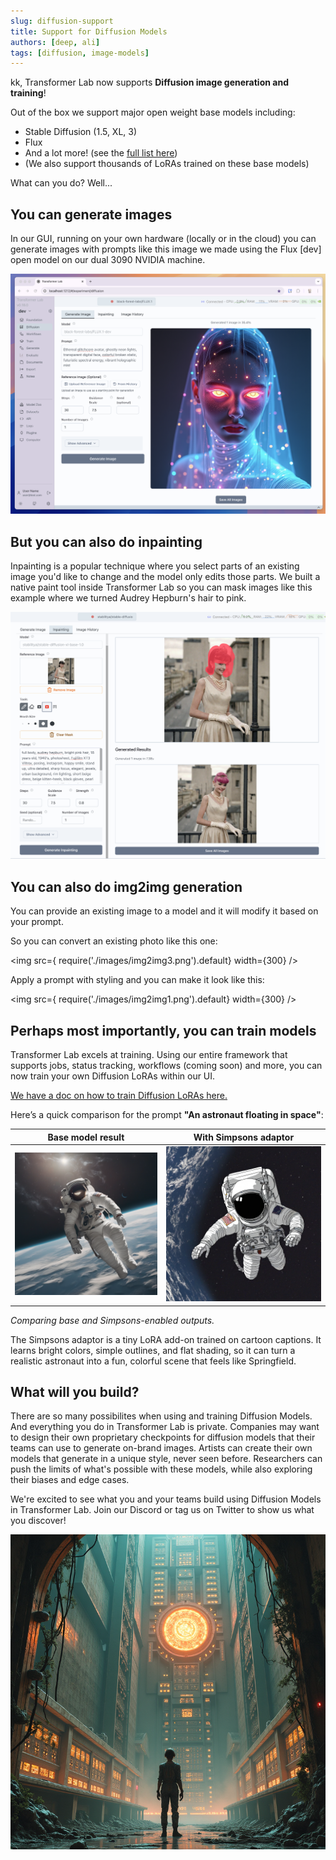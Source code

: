 ```yaml
---
slug: diffusion-support
title: Support for Diffusion Models
authors: [deep, ali]
tags: [diffusion, image-models]
---
```


kk, Transformer Lab now supports **Diffusion image generation and training**!

Out of the box we support major open weight base models including:

* Stable Diffusion (1.5, XL, 3)
* Flux
* And a lot more! (see the [full list here](/docs/local/diffusion/downloading-models))
* (We also support thousands of LoRAs trained on these base models)

What can you do? Well...

<!--truncate-->

## You can generate images

In our GUI, running on your own hardware (locally or in the cloud) you can generate images with prompts like this image we made using the Flux [dev] open model on our dual 3090 NVIDIA machine.

![Generate Images](./images/screenshot.png)

## But you can also do inpainting

Inpainting is a popular technique where you select parts of an existing image you'd like to change and the model only edits those parts. We built a native paint tool inside Transformer Lab so you can mask images like this example where we turned Audrey Hepburn's hair to pink.

![Inpaint](./images/inpainting.png)

## You can also do img2img generation

You can provide an existing image to a model and it will modify it based on your prompt.

So you can convert an existing photo like this one:

<img src={ require('./images/img2img3.png').default} width={300} />

Apply a prompt with styling and you can make it look like this:

<img src={ require('./images/img2img1.png').default} width={300} />



## Perhaps most importantly, you can train models

Transformer Lab excels at training. Using our entire framework that supports jobs, status tracking, workflows (coming soon) and more, you can now train your own Diffusion LoRAs within our UI.

[We have a doc on how to train Diffusion LoRAs here.](/docs/local/train/diffusion-trainer)

Here’s a quick comparison for the prompt **"An astronaut floating in space"**:

| Base model result | With Simpsons adaptor |
| ----------------- | --------------------- |
| ![Base astronaut result](./images/base_astronaut.png) | ![Simpsons astronaut result](./images/simpsons_astronaut.png) |

*Comparing base and Simpsons-enabled outputs.*

The Simpsons adaptor is a tiny LoRA add-on trained on cartoon captions. It learns bright colors, simple outlines, and flat shading, so it can turn a realistic astronaut into a fun, colorful scene that feels like Springfield.

## What will you build?

There are so many possibilites when using and training Diffusion Models. And everything you do in Transformer Lab is private. Companies may want to design their own proprietary checkpoints for diffusion models that their teams can use to generate on-brand images. Artists can create their own models that generate in a unique style, never seen before. Researchers can push the limits of what's possible with these models, while also exploring their biases and edge cases.

We're excited to see what you and your teams build using Diffusion Models in Transformer Lab. Join our Discord or tag us on Twitter to show us what you discover!

![Diffusion Example](./images/diffusionexample.png)

